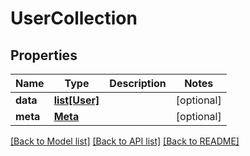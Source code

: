 # UserCollection

## Properties
Name | Type | Description | Notes
------------ | ------------- | ------------- | -------------
**data** | [**list[User]**](User.md) |  | [optional] 
**meta** | [**Meta**](Meta.md) |  | [optional] 

[[Back to Model list]](../README.md#documentation-for-models) [[Back to API list]](../README.md#documentation-for-api-endpoints) [[Back to README]](../README.md)


